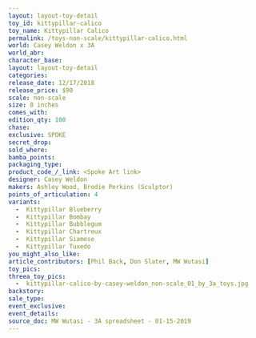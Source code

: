```yaml
---
layout: layout-toy-detail 
toy_id: kittypillar-calico
toy_name: Kittypillar Calico
permalink: /toys-non-scale/kittypillar-calico.html
world: Casey Weldon x 3A
world_abr: 
character_base: 
layout: layout-toy-detail
categories: 
release_date: 12/17/2018
release_price: $90 
scale: non-scale
size: 8 inches
comes_with: 
edition_qty: 100
chase: 
exclusive: SPOKE
secret_drop: 
sold_where: 
bamba_points: 
packaging_type: 
product_code_/_link: <Spoke Art link>
designer: Casey Weldon
makers: Ashley Wood, Brodie Perkins (Sculptor)
points_of_articulation: 4
variants: 
  -  Kittypillar Blueberry
  -  Kittypillar Bombay
  -  Kittypillar Bubblegum
  -  Kittypillar Chartreux
  -  Kittypillar Siamese
  -  Kittypillar Tuxedo
you_might_also_like: 
article_contributors: [Phil Back, Don Slater, MW Wutasi]
toy_pics: 
threea_toy_pics:
  -  kittypillar-calico-by-casey-weldon_non-scale_01_by_3a_toys.jpg
backstory: 
sale_type: 
event_exclusive: 
event_details: 
source_doc: MW Wutasi - 3A spreadsheet - 01-15-2019
---
```

